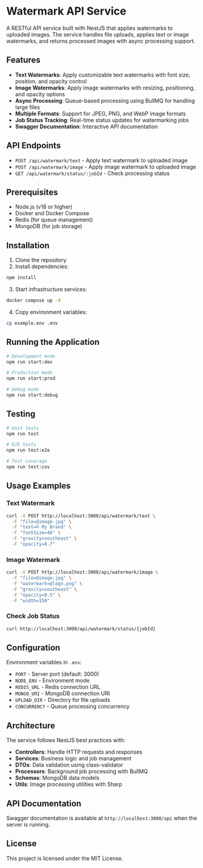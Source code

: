 # Watermark API Service

A RESTful API service built with NestJS that applies watermarks to uploaded images. The service handles file uploads, applies text or image watermarks, and returns processed images with async processing support.

## Features

- **Text Watermarks**: Apply customizable text watermarks with font size, position, and opacity control
- **Image Watermarks**: Apply image watermarks with resizing, positioning, and opacity options
- **Async Processing**: Queue-based processing using BullMQ for handling large files
- **Multiple Formats**: Support for JPEG, PNG, and WebP image formats
- **Job Status Tracking**: Real-time status updates for watermarking jobs
- **Swagger Documentation**: Interactive API documentation

## API Endpoints

- `POST /api/watermark/text` - Apply text watermark to uploaded image
- `POST /api/watermark/image` - Apply image watermark to uploaded image
- `GET /api/watermark/status/:jobId` - Check processing status

## Prerequisites

- Node.js (v18 or higher)
- Docker and Docker Compose
- Redis (for queue management)
- MongoDB (for job storage)

## Installation

1. Clone the repository
2. Install dependencies:
```bash
npm install
```

3. Start infrastructure services:
```bash
docker compose up -d
```

4. Copy environment variables:
```bash
cp example.env .env
```

## Running the Application

```bash
# Development mode
npm run start:dev

# Production mode
npm run start:prod

# Debug mode
npm run start:debug
```

## Testing

```bash
# Unit tests
npm run test

# E2E tests
npm run test:e2e

# Test coverage
npm run test:cov
```

## Usage Examples

### Text Watermark
```bash
curl -X POST http://localhost:3000/api/watermark/text \
  -F "file=@image.jpg" \
  -F "text=© My Brand" \
  -F "fontSize=48" \
  -F "gravity=southeast" \
  -F "opacity=0.7"
```

### Image Watermark
```bash
curl -X POST http://localhost:3000/api/watermark/image \
  -F "file=@image.jpg" \
  -F "watermark=@logo.png" \
  -F "gravity=southeast" \
  -F "opacity=0.5" \
  -F "width=150"
```

### Check Job Status
```bash
curl http://localhost:3000/api/watermark/status/{jobId}
```

## Configuration

Environment variables in `.env`:

- `PORT` - Server port (default: 3000)
- `NODE_ENV` - Environment mode
- `REDIS_URL` - Redis connection URL
- `MONGO_URI` - MongoDB connection URI
- `UPLOAD_DIR` - Directory for file uploads
- `CONCURRENCY` - Queue processing concurrency

## Architecture

The service follows NestJS best practices with:

- **Controllers**: Handle HTTP requests and responses
- **Services**: Business logic and job management
- **DTOs**: Data validation using class-validator
- **Processors**: Background job processing with BullMQ
- **Schemas**: MongoDB data models
- **Utils**: Image processing utilities with Sharp

## API Documentation

Swagger documentation is available at `http://localhost:3000/api` when the server is running.

## License

This project is licensed under the MIT License.

